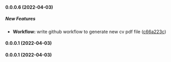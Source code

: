 #### 0.0.0.6 (2022-04-03)

##### New Features

* **Workflow:**  write github workflow to generate new cv pdf file ([c66a223c](https://github.com/shrikantbmali/cv/commit/c66a223c6de25a691587cd17f09cb4dba50623c5))

#### 0.0.0.1 (2022-04-03)

#### 0.0.0.1 (2022-04-03)

